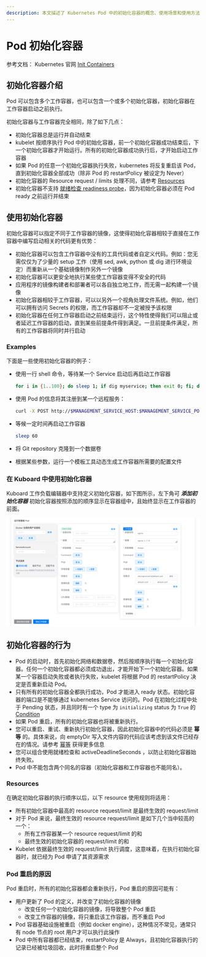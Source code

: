 ```yaml
---
description: 本文描述了 Kubernetes Pod 中的初始化容器的概念、使用场景和使用方法。初始化容器是容器组中 app 容器启动之前执行的容器。可能包含 setup 脚本，或其他工具进程
---
```


# Pod 初始化容器

参考文档： Kubernetes 官网 [Init Containers](https://kubernetes.io/docs/concepts/workloads/pods/init-containers/)

## 初始化容器介绍

Pod 可以包含多个工作容器，也可以包含一个或多个初始化容器，初始化容器在工作容器启动之前执行。

初始化容器与工作容器完全相同，除了如下几点：

* 初始化容器总是运行并自动结束
* kubelet 按顺序执行 Pod 中的初始化容器，前一个初始化容器成功结束后，下一个初始化容器才开始运行。所有的初始化容器成功执行后，才开始启动工作容器
* 如果 Pod 的任意一个初始化容器执行失败，kubernetes 将反复重启该 Pod，直到初始化容器全部成功（除非 Pod 的 restartPolicy 被设定为 Never）
* 初始化容器的 Resource request / limits 处理不同，请参考 [Resources](#Resources)
* 初始化容器不支持 [就绪检查 readiness probe](/learning/k8s-intermediate/workload/pod-lifecycle.html#container-probes)，因为初始化容器必须在 Pod ready 之前运行并结束

## 使用初始化容器

初始化容器可以指定不同于工作容器的镜像，这使得初始化容器相较于直接在工作容器中编写启动相关的代码更有优势：

* 初始化容器可以包含工作容器中没有的工具代码或者自定义代码。例如：您无需仅仅为了少量的 setup 工作（使用 sed, awk, python 或 dig 进行环境设定）而重新从一个基础镜像制作另外一个镜像
* 初始化容器可以更安全地执行某些使工作容器变得不安全的代码
* 应用程序的镜像构建者和部署者可以各自独立地工作，而无需一起构建一个镜像
* 初始化容器相较于工作容器，可以以另外一个视角处理文件系统。例如，他们可以拥有访问 Secrets 的权限，而工作容器却不一定被授予该权限
* 初始化容器在任何工作容器启动之前结束运行，这个特性使得我们可以阻止或者延迟工作容器的启动，直到某些前提条件得到满足。一旦前提条件满足，所有的工作容器将同时并行启动

### Examples

下面是一些使用初始化容器的例子：

* 使用一行 shell 命令，等待某一个 Service 启动后再启动工作容器

  ``` sh
  for i in {1..100}; do sleep 1; if dig myservice; then exit 0; fi; done; exit 1
  ```

* 使用 Pod 的信息将其注册到某一个远程服务：

  ``` sh
  curl -X POST http://$MANAGEMENT_SERVICE_HOST:$MANAGEMENT_SERVICE_PORT/register -d 'instance=$(<POD_NAME>)&ip=$(<POD_IP>)'
  ```

* 等候一定时间再启动工作容器

  ```sh
  sleep 60
  ```

* 将 Git repository 克隆到一个数据卷
* 根据某些参数，运行一个模板工具动态生成工作容器所需要的配置文件

### 在 Kuboard 中使用初始化容器

Kuboard 工作负载编辑器中支持定义初始化容器，如下图所示，左下角可 ***添加初始化容器*** 初始化容器按照添加的顺序显示在容器组中，且始终显示在工作容器的前面。

![image-20190907171451988](./init-container.assets/image-20190907171451988.png)


## 初始化容器的行为

* Pod 的启动时，首先初始化网络和数据卷，然后按顺序执行每一个初始化容器。任何一个初始化容器都必须成功退出，才能开始下一个初始化容器。如果某一个容器启动失败或者执行失败，kubelet 将根据 Pod 的 restartPolicy 决定是否重新启动 Pod。
* 只有所有的初始化容器全都执行成功，Pod 才能进入 ready 状态。初始化容器的端口是不能够通过 kubernetes Service 访问的。Pod 在初始化过程中处于 Pending 状态，并且同时有一个 type 为 `initializing` status 为 `True` 的 [Condition](./pod-lifecycle.html#pod-conditions)
* 如果 Pod 重启，所有的初始化容器也将被重新执行。
* 您可以重启、重试、重新执行初始化容器，因此初始化容器中的代码必须是 **幂等** 的。具体来说，向 emptyDir 写入文件内容的代码应该考虑到该文件已经存在的情况。请参考 [幂等](/glossary/idempotent.html) 获得更多信息
* 您可以组合使用就绪检查和 activeDeadlineSeconds <Badge text="Kuboard 暂不支持" type="warn"/>，以防止初始化容器始终失败。
* Pod 中不能包含两个同名的容器（初始化容器和工作容器也不能同名）。


### Resources

在确定初始化容器的执行顺序以后，以下 resource 使用规则将适用：

* 所有初始化容器中最高的 resource request/limit 是最终生效的 request/limit
* 对于 Pod 来说，最终生效的 resource request/limit 是如下几个当中较高的一个：
  * 所有工作容器某一个 resource request/limit 的和
  * 最终生效的初始化容器的 request/limit 的和
* Kubelet 依据最终生效的 request/limit 执行调度，这意味着，在执行初始化容器时，就已经为 Pod 申请了其资源需求

<!-- The QoS (quality of service) tier of the Pod’s effective QoS tier is the QoS tier for init containers and app containers alike.
Quota and limits are applied based on the effective Pod request and limit.

Pod level control groups (cgroups) are based on the effective Pod request and limit, the same as the scheduler.

Pod restart reasons
A Pod can restart, causing re-execution of init containers, for the following reasons:

A user updates the Pod specification, causing the init container image to change. Any changes to the init container image restarts the Pod. App container image changes only restart the app container.
The Pod infrastructure container is restarted. This is uncommon and would have to be done by someone with root access to nodes.
All containers in a Pod are terminated while restartPolicy is set to Always, forcing a restart, and the init container completion record has been lost due to garbage collection. -->

### Pod 重启的原因

Pod 重启时，所有的初始化容器都会重新执行，Pod 重启的原因可能有：

* 用户更新了 Pod 的定义，并改变了初始化容器的镜像
  * 改变任何一个初始化容器的镜像，将导致整个 Pod 重启
  * 改变工作容器的镜像，将只重启该工作容器，而不重启 Pod
* Pod 容器基础设施被重启（例如 docker engine），这种情况不常见，通常只有 node 节点的 root 用户才可以执行此操作
* Pod 中所有容器都已经结束，restartPolicy 是 Always，且初始化容器执行的记录已经被垃圾回收，此时将重启整个 Pod